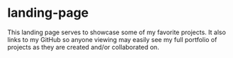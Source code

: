 # landing-page

This landing page serves to showcase some of my favorite projects. It also links to my GitHub so anyone viewing may easily see my full portfolio of projects as they are created and/or collaborated on.